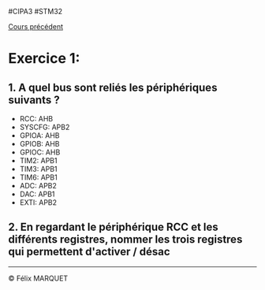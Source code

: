 #CIPA3 #STM32

[Cours précédent](STM32%20Cours%203.md)

# Exercice 1:
## 1. A quel bus sont reliés les périphériques suivants ?
- RCC: AHB
- SYSCFG: APB2
- GPIOA: AHB
- GPIOB: AHB
- GPIOC: AHB
- TIM2: APB1
- TIM3: APB1
- TIM6: APB1
- ADC: APB2
- DAC: APB1
- EXTI: APB2
## 2. En regardant le périphérique RCC et les différents registres, nommer les trois registres qui permettent d'activer / désac


---
&copy; Félix MARQUET